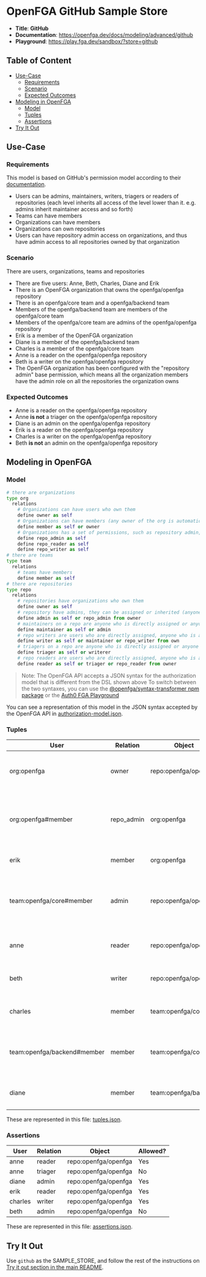 # OpenFGA GitHub Sample Store

* **Title**: **GitHub** 
* **Documentation**: https://openfga.dev/docs/modeling/advanced/github
* **Playground**: https://play.fga.dev/sandbox/?store=github

## Table of Content
- [Use-Case](#use-case)
  - [Requirements](#requirements)
  - [Scenario](#scenario)
  - [Expected Outcomes](#expected-outcomes)
- [Modeling in OpenFGA](#modeling-in-openfga)
  - [Model](#model)
  - [Tuples](#tuples)
  - [Assertions](#assertions)
- [Try It Out](#try-it-out)

## Use-Case

### Requirements

This model is based on GitHub's permission model according to their [documentation](https://docs.github.com/en/organizations/managing-access-to-your-organizations-repositories/repository-roles-for-an-organization#repository-roles-for-organizations).

* Users can be admins, maintainers, writers, triagers or readers of repositories (each level inherits all access of the level lower than it. e.g. admins inherit maintainer access and so forth)
* Teams can have members
* Organizations can have members
* Organizations can own repositories
* Users can have repository admin access on organizations, and thus have admin access to all repositories owned by that organization

### Scenario

There are users, organizations, teams and repositories

- There are five users: Anne, Beth, Charles, Diane and Erik
- There is an OpenFGA organization that owns the openfga/openfga repository
- There is an openfga/core team and a openfga/backend team
- Members of the openfga/backend team are members of the openfga/core team
- Members of the openfga/core team are admins of the openfga/openfga repository
- Erik is a member of the OpenFGA organization
- Diane is a member of the openfga/backend team
- Charles is a member of the openfga/core team
- Anne is a reader on the openfga/openfga repository
- Beth is a writer on the openfga/openfga repository
- The OpenFGA organization has been configured with the "repository admin" base permission, which means all the organization members have the admin role on all the repositories the organization owns 

### Expected Outcomes

- Anne is a reader on the openfga/openfga repository
- Anne **is not** a triager on the openfga/openfga repository
- Diane is an admin on the openfga/openfga repository
- Erik is a reader on the openfga/openfga repository
- Charles is a writer on the openfga/openfga repository
- Beth **is not** an admin on the openfga/openfga repository

## Modeling in OpenFGA

### Model

```python
# there are organizations
type org
  relations
    # Organizations can have users who own them
    define owner as self
    # Organizations can have members (any owner of the org is automatically a member)
    define member as self or owner
    # Organizations has a set of permissions, such as repository admin, writer and reader
    define repo_admin as self
    define repo_reader as self
    define repo_writer as self
# there are teams
type team
  relations
    # teams have members
    define member as self
# there are repositories
type repo
  relations
    # repositories have organizations who own them
    define owner as self
    # repository have admins, they can be assigned or inherited (anyone who has the repository admin role on the owner org is an owner on the repo)
    define admin as self or repo_admin from owner
    # maintainers on a repo are anyone who is directly assigned or anyone who is an owner on the repo
    define maintainer as self or admin
    # repo writers are users who are directly assigned, anyone who is a maintainer or anyone who has the repository writer role on the owner org
    define writer as self or maintainer or repo_writer from own
    # triagers on a repo are anyone who is directly assigned or anyone who is a writer on the repo
    define triager as self or writerer
    # repo readers are users who are directly assigned, anyone who is a triafer or anyone who has the repository reader role on the owner org
    define reader as self or triager or repo_reader from owner
```

> Note: The OpenFGA API accepts a JSON syntax for the authorization model that is different from the DSL shown above
>       To switch between the two syntaxes, you can use the [@openfga/syntax-transformer npm package](https://www.npmjs.com/package/@openfga/syntax-transformer) or the [Auth0 FGA Playground](https://play.fga.dev)

You can see a representation of this model in the JSON syntax accepted by the OpenFGA API in [authorization-model.json](./authorization-model.json).

### Tuples

| User                        | Relation   | Object               | Description                                                                                     |
|-----------------------------|------------|----------------------|-------------------------------------------------------------------------------------------------|
| org:openfga                 | owner      | repo:openfga/openfga | The OpenFGA organization is the owner of the openfga/openfga repository                         |
| org:openfga#member          | repo_admin | org:openfga          | Members of the OpenFGA organization have a repository admin base permission on the organization |
| erik                        | member     | org:openfga          | Erik is a member of the OpenFGA organization                                                    |
| team:openfga/core#member    | admin      | repo:openfga/openfga | The openfga/core tean members are admins on the openfga/openfga repository                      |
| anne                        | reader     | repo:openfga/openfga | Anne is a reader on the on the openfga/openfga repository                                       |
| beth                        | writer     | repo:openfga/openfga | Beth is a writer on the openfga/openfga repository                                              |
| charles                     | member     | team:openfga/core    | Charles is a member of the openfga/core team                                                    |
| team:openfga/backend#member | member     | team:openfga/core    | Members of the openfga/backend team are members of the openfga/core team                        |
| diane                       | member     | team:openfga/backend | Diane is a member of the openfga/backend team                                                   |

These are represented in this file: [tuples.json](./tuples.json).

### Assertions

| User    | Relation | Object               | Allowed? |
|---------|----------|----------------------|----------|
| anne    | reader   | repo:openfga/openfga | Yes      |
| anne    | triager  | repo:openfga/openfga | No       |
| diane   | admin    | repo:openfga/openfga | Yes      |
| erik    | reader   | repo:openfga/openfga | Yes      |
| charles | writer   | repo:openfga/openfga | Yes      |
| beth    | admin    | repo:openfga/openfga | No       |

These are represented in this file: [assertions.json](./assertions.json).

## Try It Out

Use `github` as the SAMPLE_STORE, and follow the rest of the instructions on [Try it out section in the main README](https://github.com/openfga/sample-stores#try-it-out).
